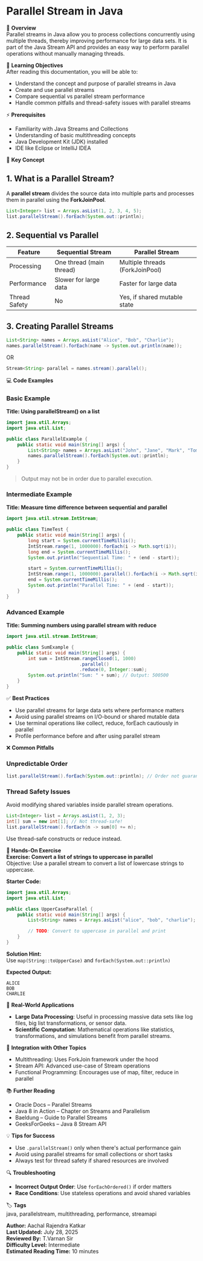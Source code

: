 # Parallel Stream in Java

📖 **Overview**  
Parallel streams in Java allow you to process collections concurrently using multiple threads, thereby improving performance for large data sets. It is part of the Java Stream API and provides an easy way to perform parallel operations without manually managing threads.

🎯 **Learning Objectives**  
After reading this documentation, you will be able to:
- Understand the concept and purpose of parallel streams in Java
- Create and use parallel streams
- Compare sequential vs parallel stream performance
- Handle common pitfalls and thread-safety issues with parallel streams

⚡ **Prerequisites**  
- Familiarity with Java Streams and Collections
- Understanding of basic multithreading concepts
- Java Development Kit (JDK) installed
- IDE like Eclipse or IntelliJ IDEA

🔑 **Key Concept**  

## 1. What is a Parallel Stream?  
A **parallel stream** divides the source data into multiple parts and processes them in parallel using the **ForkJoinPool**.

```java
List<Integer> list = Arrays.asList(1, 2, 3, 4, 5);
list.parallelStream().forEach(System.out::println);
```

## 2. Sequential vs Parallel

| Feature          | Sequential Stream         | Parallel Stream              |
|------------------|----------------------------|-------------------------------|
| Processing       | One thread (main thread)   | Multiple threads (ForkJoinPool) |
| Performance      | Slower for large data      | Faster for large data        |
| Thread Safety    | No                         | Yes, if shared mutable state |

## 3. Creating Parallel Streams

```java
List<String> names = Arrays.asList("Alice", "Bob", "Charlie");
names.parallelStream().forEach(name -> System.out.println(name));
```

OR

```java
Stream<String> parallel = names.stream().parallel();
```

💻 **Code Examples**

### Basic Example  
**Title: Using parallelStream() on a list**

```java
import java.util.Arrays;
import java.util.List;

public class ParallelExample {
    public static void main(String[] args) {
        List<String> names = Arrays.asList("John", "Jane", "Mark", "Tom");
        names.parallelStream().forEach(System.out::println);
    }
}
```

> Output may not be in order due to parallel execution.

### Intermediate Example  
**Title: Measure time difference between sequential and parallel**

```java
import java.util.stream.IntStream;

public class TimeTest {
    public static void main(String[] args) {
        long start = System.currentTimeMillis();
        IntStream.range(1, 1000000).forEach(i -> Math.sqrt(i));
        long end = System.currentTimeMillis();
        System.out.println("Sequential Time: " + (end - start));

        start = System.currentTimeMillis();
        IntStream.range(1, 1000000).parallel().forEach(i -> Math.sqrt(i));
        end = System.currentTimeMillis();
        System.out.println("Parallel Time: " + (end - start));
    }
}
```

### Advanced Example  
**Title: Summing numbers using parallel stream with reduce**

```java
import java.util.stream.IntStream;

public class SumExample {
    public static void main(String[] args) {
        int sum = IntStream.rangeClosed(1, 1000)
                           .parallel()
                           .reduce(0, Integer::sum);
        System.out.println("Sum: " + sum); // Output: 500500
    }
}
```

✅ **Best Practices**  
- Use parallel streams for large data sets where performance matters
- Avoid using parallel streams on I/O-bound or shared mutable data
- Use terminal operations like collect, reduce, forEach cautiously in parallel
- Profile performance before and after using parallel stream

❌ **Common Pitfalls**

### Unpredictable Order

```java
list.parallelStream().forEach(System.out::println); // Order not guaranteed
```

### Thread Safety Issues  
Avoid modifying shared variables inside parallel stream operations.

```java
List<Integer> list = Arrays.asList(1, 2, 3);
int[] sum = new int[1]; // Not thread-safe!
list.parallelStream().forEach(n -> sum[0] += n);
```

Use thread-safe constructs or reduce instead.

🔧 **Hands-On Exercise**  
**Exercise: Convert a list of strings to uppercase in parallel**  
Objective: Use a parallel stream to convert a list of lowercase strings to uppercase.

**Starter Code:**

```java
import java.util.Arrays;
import java.util.List;

public class UpperCaseParallel {
    public static void main(String[] args) {
        List<String> names = Arrays.asList("alice", "bob", "charlie");

        // TODO: Convert to uppercase in parallel and print
    }
}
```

**Solution Hint:**  
Use `map(String::toUpperCase)` and `forEach(System.out::println)`

**Expected Output:**

```
ALICE
BOB
CHARLIE
```

🚀 **Real-World Applications**  
- **Large Data Processing**: Useful in processing massive data sets like log files, big list transformations, or sensor data.
- **Scientific Computation**: Mathematical operations like statistics, transformations, and simulations benefit from parallel streams.

🔗 **Integration with Other Topics**  
- Multithreading: Uses ForkJoin framework under the hood
- Stream API: Advanced use-case of Stream operations
- Functional Programming: Encourages use of map, filter, reduce in parallel

📚 **Further Reading**  
- Oracle Docs – Parallel Streams  
- Java 8 in Action – Chapter on Streams and Parallelism  
- Baeldung – Guide to Parallel Streams  
- GeeksForGeeks – Java 8 Stream API  

💡 **Tips for Success**  
- Use `.parallelStream()` only when there's actual performance gain
- Avoid using parallel streams for small collections or short tasks
- Always test for thread safety if shared resources are involved

🔍 **Troubleshooting**  
- **Incorrect Output Order**: Use `forEachOrdered()` if order matters  
- **Race Conditions**: Use stateless operations and avoid shared variables

🏷️ **Tags**  
java, parallelstream, multithreading, performance, streamapi

**Author:** Aachal Rajendra Katkar  
**Last Updated:** July 28, 2025  
**Reviewed By:** T.Varnan Sir  
**Difficulty Level:** Intermediate  
**Estimated Reading Time:** 10 minutes
